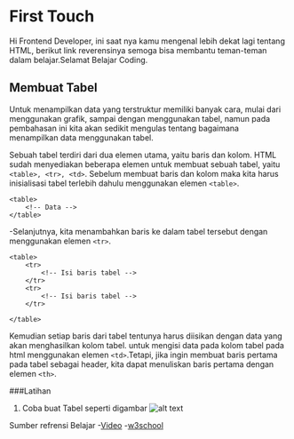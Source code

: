 # First Touch
Hi Frontend Developer, ini saat nya kamu mengenal lebih dekat lagi tentang HTML, berikut link reverensinya semoga bisa membantu teman-teman dalam belajar.Selamat Belajar Coding.

## Membuat Tabel

Untuk menampilkan data yang terstruktur memiliki banyak cara, mulai dari menggunakan grafik, sampai dengan menggunakan tabel, namun pada pembahasan ini kita akan sedikit mengulas tentang bagaimana menampilkan data menggunakan tabel.

Sebuah tabel terdiri dari dua elemen utama, yaitu baris dan kolom. HTML sudah menyediakan beberapa elemen untuk membuat sebuah tabel, yaitu `<table>, <tr>, <td>`. Sebelum membuat baris dan kolom maka kita harus inisialisasi tabel terlebih dahulu menggunakan elemen `<table>`.
```
<table>
    <!-- Data -->
</table>
```
-Selanjutnya, kita menambahkan baris ke dalam tabel tersebut dengan menggunakan elemen `<tr>`.
```
<table>
    <tr>
        <!-- Isi baris tabel -->
    </tr>
    <tr>
        <!-- Isi baris tabel -->
    </tr>
 
</table>
```
Kemudian setiap baris dari tabel tentunya harus diisikan dengan data yang akan menghasilkan kolom tabel. untuk mengisi data pada kolom tabel pada html menggunakan elemen `<td>`.Tetapi, jika ingin membuat baris pertama pada tabel sebagai header, kita dapat menuliskan baris pertama dengan elemen `<th>`.

###Latihan
1. Coba buat Tabel seperti digambar
![alt text](https://lh4.googleusercontent.com/6D58TU0Cs3AbHMXPalK0GgdlZaeRaVIXQSg44006FN1U5abflaF31W5UydcUzMbS8V5J8NdbllsAJeJo5ZxWw0ynGzV76C_E0eyiWjIYsH1eZchd0_ywiVFYeYQKWmux02iWG_UZ)

Sumber refrensi Belajar
-[Video](https://www.youtube.com/watch?v=m4PxGxaF8wY&feature=youtu.be)
-[w3school](https://www.w3schools.com/html/html_tables.asp)